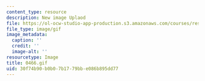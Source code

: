 ```yaml
---
content_type: resource
description: New image Uplaod
file: https://ol-ocw-studio-app-production.s3.amazonaws.com/courses/res-21g-01-kana-spring-2010/30f74b90b0b07b1779bbe086b895dd77_0466.gif
file_type: image/gif
image_metadata:
  caption: ''
  credit: ''
  image-alt: ''
resourcetype: Image
title: 0466.gif
uid: 30f74b90-b0b0-7b17-79bb-e086b895dd77
---
```

